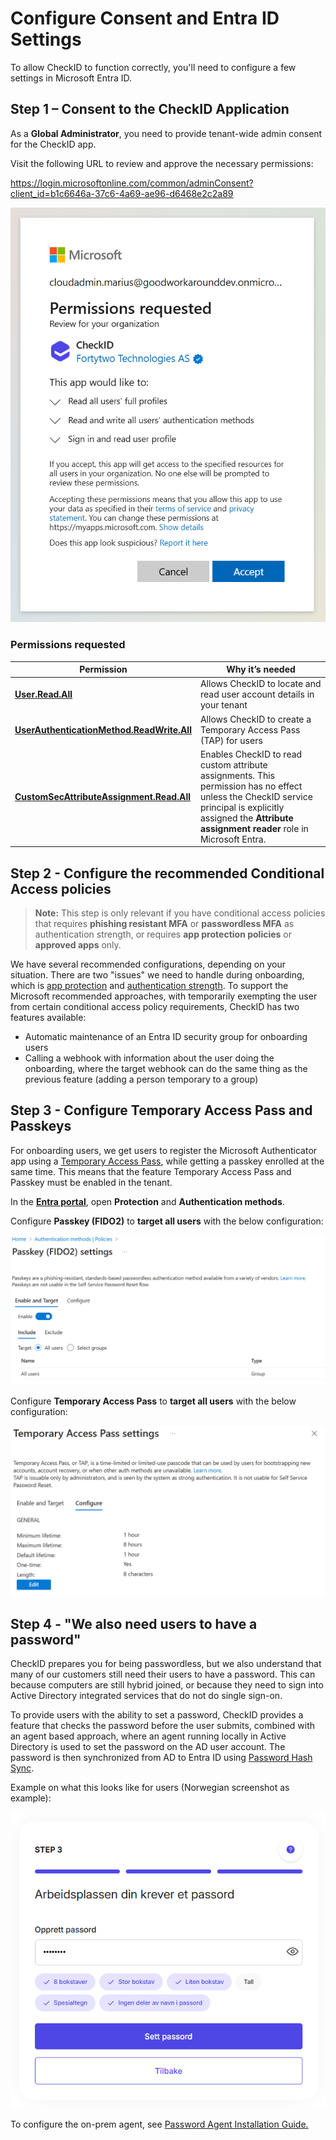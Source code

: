 # Configure Consent and Entra ID Settings

To allow CheckID to function correctly, you'll need to configure a few settings in Microsoft Entra ID.

## Step 1 – Consent to the CheckID Application

As a **Global Administrator**, you need to provide tenant-wide admin consent for the CheckID app.

Visit the following URL to review and approve the necessary permissions:

<https://login.microsoftonline.com/common/adminConsent?client_id=b1c6646a-37c6-4a69-ae96-d6468e2c2a89>

![Consent flow example](./media/image-1.png)

### Permissions requested

| Permission | Why it’s needed |
|------------|------------------|
| [**User.Read.All**](https://learn.microsoft.com/graph/permissions-reference#userreadall) | Allows CheckID to locate and read user account details in your tenant |
| [**UserAuthenticationMethod.ReadWrite.All**](https://learn.microsoft.com/graph/permissions-reference#userauthenticationmethodreadwriteall) | Allows CheckID to create a Temporary Access Pass (TAP) for users |
| [**CustomSecAttributeAssignment.Read.All**](https://learn.microsoft.com/graph/permissions-reference#customsecattributeassignmentreadall) | Enables CheckID to read custom attribute assignments. This permission has no effect unless the CheckID service principal is explicitly assigned the **Attribute assignment reader** role in Microsoft Entra. |

## Step 2 - Configure the recommended Conditional Access policies

> **Note:** This step is only relevant if you have conditional access policies that requires **phishing resistant MFA** or **passwordless MFA** as authentication strength, or requires **app protection policies** or **approved apps** only.

We have several recommended configurations, depending on your situation. There are two "issues" we need to handle during onboarding, which is [app protection](Conditional-Access/Require-Approved-Or-Protected-App-Policy.md) and [authentication strength](Conditional-Access/Authentication-Strength.md). To support the Microsoft recommended approaches, with temporarily exempting the user from certain conditional access policy requirements, CheckID has two features available:

- Automatic maintenance of an Entra ID security group for onboarding users
- Calling a webhook with information about the user doing the onboarding, where the target webhook can do the same thing as the previous feature (adding a person temporary to a group)

## Step 3 - Configure Temporary Access Pass and Passkeys

For onboarding users, we get users to register the Microsoft Authenticator app using a [Temporary Access Pass](https://learn.microsoft.com/entra/identity/authentication/howto-authentication-temporary-access-pass), while getting a passkey enrolled at the same time. This means that the feature Temporary Access Pass and Passkey must be enabled in the tenant.

In the [**Entra portal**](https://entra.microsoft.com/#home), open **Protection** and **Authentication methods**.

Configure **Passkey (FIDO2)** to **target all users** with the below configuration:

![Passkey settings](./media/image.png)

Configure **Temporary Access Pass** to **target all users** with the below configuration:

![TAP settings](./media/image-2.png)

## Step 4 - "We also need users to have a password"

CheckID prepares you for being passwordless, but we also understand that many of our customers still need their users to have a password. This can because computers are still hybrid joined, or because they need to sign into Active Directory integrated services that do not do single sign-on.

To provide users with the ability to set a password, CheckID provides a feature that checks the password before the user submits, combined with  an agent based approach, where an agent running locally in Active Directory is used to set the password on the AD user account. The password is then synchronized from AD to Entra ID using [Password Hash Sync](https://learn.microsoft.com/entra/identity/hybrid/connect/whatis-phs).

Example on what this looks like for users (Norwegian screenshot as example):

![Sett passord](image-7.png)

To configure the on-prem agent, see [Password Agent Installation Guide.](./Guides/Configuring-Password-Agent.md)
